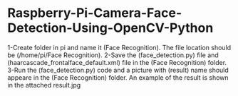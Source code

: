 # Raspberry-Pi-Camera-Face-Detection-Using-OpenCV-Python

1-Create folder in pi and name it (Face Recognition). The file location should be (/home/pi/Face Recognition). 2-Save the (face_detection.py) file and (haarcascade_frontalface_default.xml) file in the (Face Recognition) folder. 3-Run the (face_detection.py) code and a picture with (result) name should appeare in the (Face Recognition) folder. An example of the result is shown in the attached result.jpg
